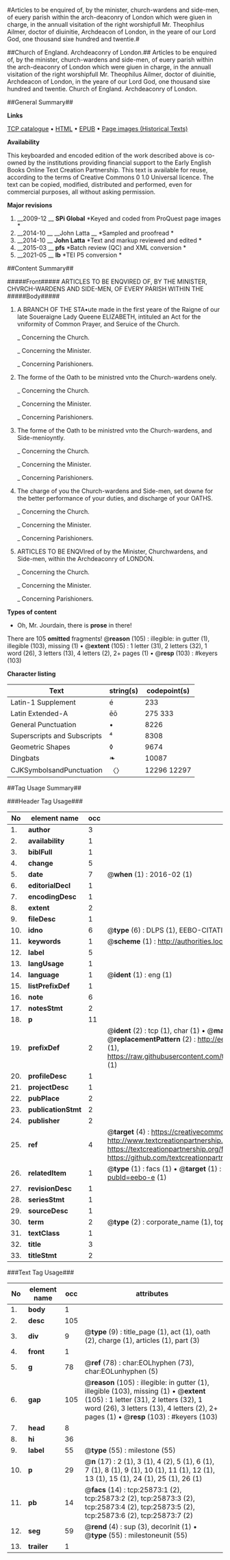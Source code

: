 #Articles to be enquired of, by the minister, church-wardens and side-men, of euery parish within the arch-deaconry of London which were giuen in charge, in the annuall visitation of the right worshipfull Mr. Theophilus Ailmer, doctor of diuinitie, Archdeacon of London, in the yeare of our Lord God, one thousand sixe hundred and twentie.#

##Church of England. Archdeaconry of London.##
Articles to be enquired of, by the minister, church-wardens and side-men, of euery parish within the arch-deaconry of London which were giuen in charge, in the annuall visitation of the right worshipfull Mr. Theophilus Ailmer, doctor of diuinitie, Archdeacon of London, in the yeare of our Lord God, one thousand sixe hundred and twentie.
Church of England. Archdeaconry of London.

##General Summary##

**Links**

[TCP catalogue](http://www.ota.ox.ac.uk/tcp/)  • 
[HTML](http://tei.it.ox.ac.uk/tcp/Texts-HTML/free/A00/A00217.html)  • 
[EPUB](http://tei.it.ox.ac.uk/tcp/Texts-EPUB/free/A00/A00217.epub) • 
[Page images (Historical Texts)](https://historicaltexts.jisc.ac.uk/eebo-22914919e)

**Availability**

This keyboarded and encoded edition of the work described above is co-owned by the
    institutions providing financial support to the Early English Books Online Text Creation
    Partnership. This text is available for reuse, according to the terms of  Creative Commons 0 1.0 Universal
    licence. The text can be copied, modified, distributed and performed, even for commercial
    purposes, all without asking permission.

**Major revisions**

1. __2009-12 __ __SPi Global__ *Keyed and coded from ProQuest page images *
1. __2014-10 __ __John Latta __ *Sampled and proofread *
1. __2014-10 __ __John Latta__ *Text and markup reviewed and edited *
1. __2015-03 __ __pfs__ *Batch review (QC) and XML conversion *
1. __2021-05 __ __lb__ *TEI P5 conversion *

##Content Summary##

#####Front#####
ARTICLES TO BE ENQVIRED OF, BY THE MINISTER, CHVRCH-WARDENS AND SIDE-MEN, OF EVERY PARISH WITHIN THE
#####Body#####

1. A BRANCH OF THE STA•ute made in the first yeare of the Raigne of our late Soueraigne Lady Queene ELIZABETH, intituled an Act for the vniformity of Common Prayer, and Seruice of the Church.

    _ Concerning the Church.

    _ Concerning the Minister.

    _ Concerning Parishioners.

1. The forme of the Oath to be ministred vnto the Church-wardens onely.

    _ Concerning the Church.

    _ Concerning the Minister.

    _ Concerning Parishioners.

1. The forme of the Oath to be ministred vnto the Church-wardens, and Side-menioyntly.

    _ Concerning the Church.

    _ Concerning the Minister.

    _ Concerning Parishioners.

1. The charge of you the Church-wardens and Side-men, set downe for the better performance of your duties, and discharge of your OATHS.

    _ Concerning the Church.

    _ Concerning the Minister.

    _ Concerning Parishioners.

1. ARTICLES TO BE ENQVIred of by the Minister, Churchwardens, and Side-men, within the Archdeaconry of LONDON.

    _ Concerning the Church.

    _ Concerning the Minister.

    _ Concerning Parishioners.

**Types of content**

  * Oh, Mr. Jourdain, there is **prose** in there!

There are 105 **omitted** fragments! 
 @__reason__ (105) : illegible: in gutter (1), illegible (103), missing (1)  •  @__extent__ (105) : 1 letter (31), 2 letters (32), 1 word (26), 3 letters (13), 4 letters (2), 2+ pages (1)  •  @__resp__ (103) : #keyers (103)

**Character listing**


|Text|string(s)|codepoint(s)|
|---|---|---|
|Latin-1 Supplement|é|233|
|Latin Extended-A|ēō|275 333|
|General Punctuation|•|8226|
|Superscripts             and Subscripts|⁴|8308|
|Geometric Shapes|◊|9674|
|Dingbats|❧|10087|
|CJKSymbolsandPunctuation|〈〉|12296 12297|

##Tag Usage Summary##

###Header Tag Usage###

|No|element name|occ|attributes|
|---|---|---|---|
|1.|__author__|3||
|2.|__availability__|1||
|3.|__biblFull__|1||
|4.|__change__|5||
|5.|__date__|7| @__when__ (1) : 2016-02 (1)|
|6.|__editorialDecl__|1||
|7.|__encodingDesc__|1||
|8.|__extent__|2||
|9.|__fileDesc__|1||
|10.|__idno__|6| @__type__ (6) : DLPS (1), EEBO-CITATION (1), VID (1), EEBO-PROQUEST (1), STC (2)|
|11.|__keywords__|1| @__scheme__ (1) : http://authorities.loc.gov/ (1)|
|12.|__label__|5||
|13.|__langUsage__|1||
|14.|__language__|1| @__ident__ (1) : eng (1)|
|15.|__listPrefixDef__|1||
|16.|__note__|6||
|17.|__notesStmt__|2||
|18.|__p__|11||
|19.|__prefixDef__|2| @__ident__ (2) : tcp (1), char (1)  •  @__matchPattern__ (2) : ([0-9\-]+):([0-9IVX]+) (1), (.+) (1)  •  @__replacementPattern__ (2) : http://eebo.chadwyck.com/downloadtiff?vid=$1&page=$2 (1), https://raw.githubusercontent.com/textcreationpartnership/Texts/master/tcpchars.xml#$1 (1)|
|20.|__profileDesc__|1||
|21.|__projectDesc__|1||
|22.|__pubPlace__|2||
|23.|__publicationStmt__|2||
|24.|__publisher__|2||
|25.|__ref__|4| @__target__ (4) : https://creativecommons.org/publicdomain/zero/1.0/ (1), http://www.textcreationpartnership.org/docs/. (1), https://textcreationpartnership.org/faq/#faq05 (1), https://github.com/textcreationpartnership (1)|
|26.|__relatedItem__|1| @__type__ (1) : facs (1)  •  @__target__ (1) : https://data.historicaltexts.jisc.ac.uk/view?pubId=eebo-e (1)|
|27.|__revisionDesc__|1||
|28.|__seriesStmt__|1||
|29.|__sourceDesc__|1||
|30.|__term__|2| @__type__ (2) : corporate_name (1), topical_term (1)|
|31.|__textClass__|1||
|32.|__title__|3||
|33.|__titleStmt__|2||


###Text Tag Usage###

|No|element name|occ|attributes|
|---|---|---|---|
|1.|__body__|1||
|2.|__desc__|105||
|3.|__div__|9| @__type__ (9) : title_page (1), act (1), oath (2), charge (1), articles (1), part (3)|
|4.|__front__|1||
|5.|__g__|78| @__ref__ (78) : char:EOLhyphen (73), char:EOLunhyphen (5)|
|6.|__gap__|105| @__reason__ (105) : illegible: in gutter (1), illegible (103), missing (1)  •  @__extent__ (105) : 1 letter (31), 2 letters (32), 1 word (26), 3 letters (13), 4 letters (2), 2+ pages (1)  •  @__resp__ (103) : #keyers (103)|
|7.|__head__|8||
|8.|__hi__|36||
|9.|__label__|55| @__type__ (55) : milestone (55)|
|10.|__p__|29| @__n__ (17) : 2 (1), 3 (1), 4 (2), 5 (1), 6 (1), 7 (1), 8 (1), 9 (1), 10 (1), 11 (1), 12 (1), 13 (1), 15 (1), 24 (1), 25 (1), 26 (1)|
|11.|__pb__|14| @__facs__ (14) : tcp:25873:1 (2), tcp:25873:2 (2), tcp:25873:3 (2), tcp:25873:4 (2), tcp:25873:5 (2), tcp:25873:6 (2), tcp:25873:7 (2)|
|12.|__seg__|59| @__rend__ (4) : sup (3), decorInit (1)  •  @__type__ (55) : milestoneunit (55)|
|13.|__trailer__|1||
